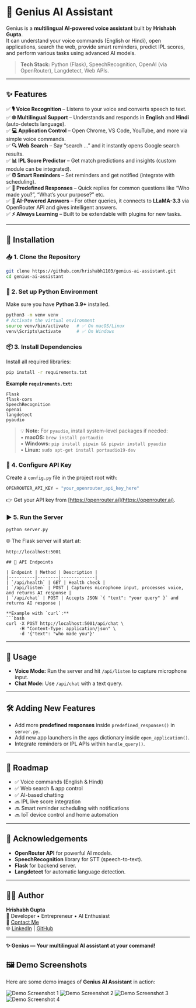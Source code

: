 # 🤖 Genius AI Assistant

Genius is a **multilingual AI-powered voice assistant** built by **Hrishabh Gupta**.  
It can understand your voice commands (English or Hindi), open applications, search the web, provide smart reminders, predict IPL scores, and perform various tasks using advanced AI models.

> **Tech Stack:** Python (Flask), SpeechRecognition, OpenAI (via OpenRouter), Langdetect, Web APIs.

---

## ✨ Features

✅ **🎙️ Voice Recognition** – Listens to your voice and converts speech to text.  
✅ **🌐 Multilingual Support** – Understands and responds in **English** and **Hindi** (auto-detects language).  
✅ **💻 Application Control** – Open Chrome, VS Code, YouTube, and more via simple voice commands.  
✅ **🔍 Web Search** – Say “search …” and it instantly opens Google search results.  
✅ **📊 IPL Score Predictor** – Get match predictions and insights (custom module can be integrated).  
✅ **⏰ Smart Reminders** – Set reminders and get notified (integrate with scheduling).  
✅ **🧠 Predefined Responses** – Quick replies for common questions like “Who made you?”, “What’s your purpose?” etc.  
✅ **🤖 AI-Powered Answers** – For other queries, it connects to **LLaMA-3.3** via OpenRouter API and gives intelligent answers.  
✅ **⚡ Always Learning** – Built to be extendable with plugins for new tasks.

---

## 🚀 Installation

### 📥 1. Clone the Repository
```bash
git clone https://github.com/hrishabh1103/genius-ai-assistant.git
cd genius-ai-assistant
```

### 🐍 2. Set up Python Environment
Make sure you have **Python 3.9+** installed.
```bash
python3 -m venv venv
# Activate the virtual environment
source venv/bin/activate   # ✅ On macOS/Linux
venv\Scripts\activate      # ✅ On Windows
```

### 📦 3. Install Dependencies
Install all required libraries:
```bash
pip install -r requirements.txt
```

**Example `requirements.txt`:**
```
Flask
flask-cors
SpeechRecognition
openai
langdetect
pyaudio
```

> 💡 **Note:** For `pyaudio`, install system-level packages if needed:  
> • **macOS:** `brew install portaudio`  
> • **Windows:** `pip install pipwin && pipwin install pyaudio`  
> • **Linux:** `sudo apt-get install portaudio19-dev`

### 🔑 4. Configure API Key
Create a `config.py` file in the project root with:
```python
OPENROUTER_API_KEY = "your_openrouter_api_key_here"
```
👉 Get your API key from [https://openrouter.ai](https://openrouter.ai).

### ▶️ 5. Run the Server
```bash
python server.py
```

🌐 The Flask server will start at:  
```
http://localhost:5001
 
## 📡 API Endpoints

| Endpoint | Method | Description |
|----------|--------|-------------|
| `/api/health` | GET | Health check |
| `/api/listen` | POST | Captures microphone input, processes voice, and returns AI response |
| `/api/chat` | POST | Accepts JSON `{ "text": "your query" }` and returns AI response |

**Example with `curl`:**
```bash
curl -X POST http://localhost:5001/api/chat \
     -H "Content-Type: application/json" \
     -d '{"text": "who made you"}'
```

---

## 🎯 Usage

- **Voice Mode:** Run the server and hit `/api/listen` to capture microphone input.
- **Chat Mode:** Use `/api/chat` with a text query.

---

## 🛠️ Adding New Features

- Add more **predefined responses** inside `predefined_responses()` in `server.py`.
- Add new app launchers in the `apps` dictionary inside `open_application()`.
- Integrate reminders or IPL APIs within `handle_query()`.

---

## 📌 Roadmap

- ✅ Voice commands (English & Hindi)
- ✅ Web search & app control
- ✅ AI-based chatting
- 🔜 IPL live score integration
- 🔜 Smart reminder scheduling with notifications
- 🔜 IoT device control and home automation

---

## 🙌 Acknowledgements

- **OpenRouter API** for powerful AI models.
- **SpeechRecognition** library for STT (speech-to-text).
- **Flask** for backend server.
- **Langdetect** for automatic language detection.

---

## 👨‍💻 Author

**Hrishabh Gupta**  
🚀 Developer • Entrepreneur • AI Enthusiast  
📧 [Contact Me](mailto:your-email@example.com)  
🌐 [LinkedIn](https://www.linkedin.com/in/hrishabh-gupta-103b8825b) | [GitHub](https://github.com/hrishabh1103)

---

**✨ Genius — Your multilingual AI assistant at your command!**

## 🖼️ Demo Screenshots

Here are some demo images of **Genius AI Assistant** in action:

![Demo Screenshot 1](Images/Demo2.png)
![Demo Screenshot 2](Images/Demo3.png)
![Demo Screenshot 3](Images/Demo4.png)
![Demo Screenshot 4](Images/Demo5.png)
